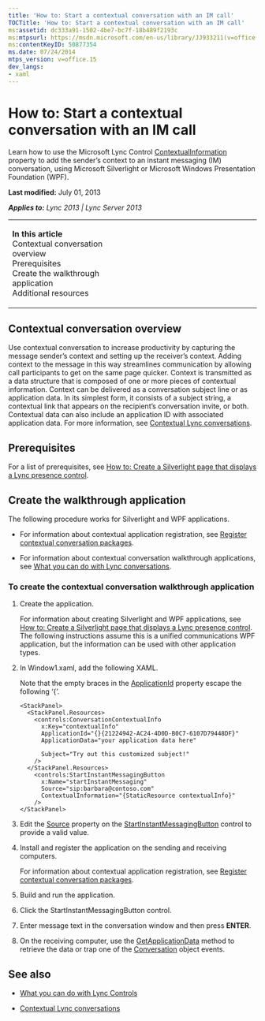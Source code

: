 ```yaml
---
title: 'How to: Start a contextual conversation with an IM call'
TOCTitle: 'How to: Start a contextual conversation with an IM call'
ms:assetid: dc333a91-1502-4be7-bc7f-18b489f2193c
ms:mtpsurl: https://msdn.microsoft.com/en-us/library/JJ933211(v=office.15)
ms:contentKeyID: 50877354
ms.date: 07/24/2014
mtps_version: v=office.15
dev_langs:
- xaml
---
```


# How to: Start a contextual conversation with an IM call

Learn how to use the Microsoft Lync Control [ContextualInformation](https://msdn.microsoft.com/en-us/library/hh363342\(v=office.15\)) property to add the sender’s context to an instant messaging (IM) conversation, using Microsoft Silverlight or Microsoft Windows Presentation Foundation (WPF).

**Last modified:** July 01, 2013

***Applies to:** Lync 2013 | Lync Server 2013*

<table>
<colgroup>
<col style="width: 50%" />
<col style="width: 50%" />
</colgroup>
<tbody>
<tr class="odd">
<td><p><strong>In this article</strong><br />
Contextual conversation overview<br />
Prerequisites<br />
Create the walkthrough application<br />
Additional resources</p></td>
<td><p></p></td>
</tr>
</tbody>
</table>

## Contextual conversation overview

Use contextual conversation to increase productivity by capturing the message sender’s context and setting up the receiver’s context. Adding context to the message in this way streamlines communication by allowing call participants to get on the same page quicker. Context is transmitted as a data structure that is composed of one or more pieces of contextual information. Context can be delivered as a conversation subject line or as application data. In its simplest form, it consists of a subject string, a contextual link that appears on the recipient’s conversation invite, or both. Contextual data can also include an application ID with associated application data. For more information, see [Contextual Lync conversations](contextual-lync-conversations.md).

## Prerequisites

For a list of prerequisites, see [How to: Create a Silverlight page that displays a Lync presence control](how-to-create-a-silverlight-page-that-displays-a-lync-presence-control.md).

## Create the walkthrough application

The following procedure works for Silverlight and WPF applications.

  - For information about contextual application registration, see [Register contextual conversation packages](register-contextual-conversation-packages.md).

  - For information about contextual conversation walkthrough applications, see [What you can do with Lync conversations](what-you-can-do-with-lync-conversations.md).

### To create the contextual conversation walkthrough application

1.  Create the application.
    
    For information about creating Silverlight and WPF applications, see [How to: Create a Silverlight page that displays a Lync presence control](how-to-create-a-silverlight-page-that-displays-a-lync-presence-control.md). The following instructions assume this is a unified communications WPF application, but the information can be used with other application types.

2.  In Window1.xaml, add the following XAML.
    
    Note that the empty braces in the [ApplicationId](http://go.microsoft.com/fwlink/?linkid=207179%26clcid=0x409) property escape the following ‘{’.
    
    ``` xaml
    <StackPanel>
      <StackPanel.Resources>
        <controls:ConversationContextualInfo 
          x:Key="contextualInfo" 
          ApplicationId="{}{21224942-AC24-4D0D-B0C7-6107D79448DF}"
          ApplicationData="your application data here"
    
          Subject="Try out this customized subject!"
        />
      </StackPanel.Resources>
        <controls:StartInstantMessagingButton 
          x:Name="startInstantMessaging"
          Source="sip:barbara@contoso.com"
          ContextualInformation="{StaticResource contextualInfo}"
        />
    </StackPanel>
    ```

3.  Edit the [Source](https://msdn.microsoft.com/en-us/library/hh363511\(v=office.15\)) property on the [StartInstantMessagingButton](https://msdn.microsoft.com/en-us/library/hh379340\(v=office.15\)) control to provide a valid value.

4.  Install and register the application on the sending and receiving computers.
    
    For information about contextual application registration, see [Register contextual conversation packages](register-contextual-conversation-packages.md).

5.  Build and run the application.

6.  Click the StartInstantMessagingButton control.

7.  Enter message text in the conversation window and then press **ENTER**.

8.  On the receiving computer, use the [GetApplicationData](http://go.microsoft.com/fwlink/?linkid=210831%26clcid=0x409) method to retrieve the data or trap one of the [Conversation](http://go.microsoft.com/fwlink/?linkid=210832%26clcid=0x409) object events.

## See also

  - [What you can do with Lync Controls](what-you-can-do-with-lync-controls.md)

  - [Contextual Lync conversations](contextual-lync-conversations.md)

